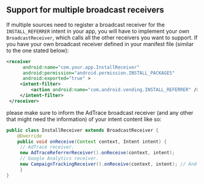 
## Support for multiple broadcast receivers

If multiple sources need to register a broadcast receiver for the `INSTALL_REFERRER` intent in your app, you will have to implement your own  
`BroadcastReceiver`, which calls all the other receivers you want to support. If you have your own broadcast receiver defined in your manifest file (similar to the one stated below):

```xml  
<receiver  
	  android:name="com.your.app.InstallReceiver"  
	  android:permission="android.permission.INSTALL_PACKAGES"  
	  android:exported="true" >  
	 <intent-filter> 
		 <action android:name="com.android.vending.INSTALL_REFERRER" />  
	 </intent-filter>
 </receiver>  
```  

please make sure to inform the AdTrace broadcast receiver (and any other that might need the information) of your intent content like so:

```java  
public class InstallReceiver extends BroadcastReceiver {  
	@Override 
	public void onReceive(Context context, Intent intent) {
	 // AdTrace receiver. 
	 new AdTraceReferrerReceiver().onReceive(context, intent); 
	 // Google Analytics receiver. 
	 new CampaignTrackingReceiver().onReceive(context, intent); // And any other receiver which needs the intent. 
	 }
}  
```